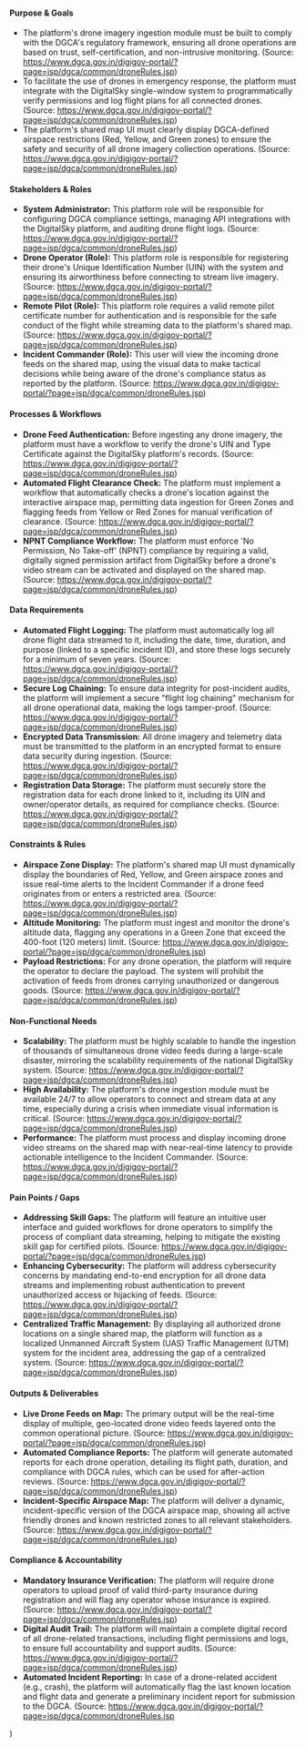 #### **Purpose & Goals**

- The platform's drone imagery ingestion module must be built to comply with the DGCA's regulatory framework, ensuring all drone operations are based on trust, self-certification, and non-intrusive monitoring. (Source: <https://www.dgca.gov.in/digigov-portal/?page=jsp/dgca/common/droneRules.jsp>)
- To facilitate the use of drones in emergency response, the platform must integrate with the DigitalSky single-window system to programmatically verify permissions and log flight plans for all connected drones. (Source: <https://www.dgca.gov.in/digigov-portal/?page=jsp/dgca/common/droneRules.jsp>)
- The platform's shared map UI must clearly display DGCA-defined airspace restrictions (Red, Yellow, and Green zones) to ensure the safety and security of all drone imagery collection operations. (Source: <https://www.dgca.gov.in/digigov-portal/?page=jsp/dgca/common/droneRules.jsp>)

#### **Stakeholders & Roles**

- **System Administrator:** This platform role will be responsible for configuring DGCA compliance settings, managing API integrations with the DigitalSky platform, and auditing drone flight logs. (Source: <https://www.dgca.gov.in/digigov-portal/?page=jsp/dgca/common/droneRules.jsp>)
- **Drone Operator (Role):** This platform role is responsible for registering their drone's Unique Identification Number (UIN) with the system and ensuring its airworthiness before connecting to stream live imagery. (Source: <https://www.dgca.gov.in/digigov-portal/?page=jsp/dgca/common/droneRules.jsp>)
- **Remote Pilot (Role):** This platform role requires a valid remote pilot certificate number for authentication and is responsible for the safe conduct of the flight while streaming data to the platform's shared map. (Source: <https://www.dgca.gov.in/digigov-portal/?page=jsp/dgca/common/droneRules.jsp>)
- **Incident Commander (Role):** This user will view the incoming drone feeds on the shared map, using the visual data to make tactical decisions while being aware of the drone's compliance status as reported by the platform. (Source: <https://www.dgca.gov.in/digigov-portal/?page=jsp/dgca/common/droneRules.jsp>)

#### **Processes & Workflows**

- **Drone Feed Authentication:** Before ingesting any drone imagery, the platform must have a workflow to verify the drone's UIN and Type Certificate against the DigitalSky platform's records. (Source: <https://www.dgca.gov.in/digigov-portal/?page=jsp/dgca/common/droneRules.jsp>)
- **Automated Flight Clearance Check:** The platform must implement a workflow that automatically checks a drone's location against the interactive airspace map, permitting data ingestion for Green Zones and flagging feeds from Yellow or Red Zones for manual verification of clearance. (Source: <https://www.dgca.gov.in/digigov-portal/?page=jsp/dgca/common/droneRules.jsp>)
- **NPNT Compliance Workflow:** The platform must enforce 'No Permission, No Take-off' (NPNT) compliance by requiring a valid, digitally signed permission artifact from DigitalSky before a drone's video stream can be activated and displayed on the shared map. (Source: <https://www.dgca.gov.in/digigov-portal/?page=jsp/dgca/common/droneRules.jsp>)

#### **Data Requirements**

- **Automated Flight Logging:** The platform must automatically log all drone flight data streamed to it, including the date, time, duration, and purpose (linked to a specific incident ID), and store these logs securely for a minimum of seven years. (Source: <https://www.dgca.gov.in/digigov-portal/?page=jsp/dgca/common/droneRules.jsp>)
- **Secure Log Chaining:** To ensure data integrity for post-incident audits, the platform will implement a secure "flight log chaining" mechanism for all drone operational data, making the logs tamper-proof. (Source: <https://www.dgca.gov.in/digigov-portal/?page=jsp/dgca/common/droneRules.jsp>)
- **Encrypted Data Transmission:** All drone imagery and telemetry data must be transmitted to the platform in an encrypted format to ensure data security during ingestion. (Source: <https://www.dgca.gov.in/digigov-portal/?page=jsp/dgca/common/droneRules.jsp>)
- **Registration Data Storage:** The platform must securely store the registration data for each drone linked to it, including its UIN and owner/operator details, as required for compliance checks. (Source: <https://www.dgca.gov.in/digigov-portal/?page=jsp/dgca/common/droneRules.jsp>)

#### **Constraints & Rules**

- **Airspace Zone Display:** The platform's shared map UI must dynamically display the boundaries of Red, Yellow, and Green airspace zones and issue real-time alerts to the Incident Commander if a drone feed originates from or enters a restricted area. (Source: <https://www.dgca.gov.in/digigov-portal/?page=jsp/dgca/common/droneRules.jsp>)
- **Altitude Monitoring:** The platform must ingest and monitor the drone's altitude data, flagging any operations in a Green Zone that exceed the 400-foot (120 meters) limit. (Source: <https://www.dgca.gov.in/digigov-portal/?page=jsp/dgca/common/droneRules.jsp>)
- **Payload Restrictions:** For any drone operation, the platform will require the operator to declare the payload. The system will prohibit the activation of feeds from drones carrying unauthorized or dangerous goods. (Source: <https://www.dgca.gov.in/digigov-portal/?page=jsp/dgca/common/droneRules.jsp>)

#### **Non-Functional Needs**

- **Scalability:** The platform must be highly scalable to handle the ingestion of thousands of simultaneous drone video feeds during a large-scale disaster, mirroring the scalability requirements of the national DigitalSky system. (Source: <https://www.dgca.gov.in/digigov-portal/?page=jsp/dgca/common/droneRules.jsp>)
- **High Availability:** The platform's drone ingestion module must be available 24/7 to allow operators to connect and stream data at any time, especially during a crisis when immediate visual information is critical. (Source: <https://www.dgca.gov.in/digigov-portal/?page=jsp/dgca/common/droneRules.jsp>)
- **Performance:** The platform must process and display incoming drone video streams on the shared map with near-real-time latency to provide actionable intelligence to the Incident Commander. (Source: <https://www.dgca.gov.in/digigov-portal/?page=jsp/dgca/common/droneRules.jsp>)

#### **Pain Points / Gaps**

- **Addressing Skill Gaps:** The platform will feature an intuitive user interface and guided workflows for drone operators to simplify the process of compliant data streaming, helping to mitigate the existing skill gap for certified pilots. (Source: <https://www.dgca.gov.in/digigov-portal/?page=jsp/dgca/common/droneRules.jsp>)
- **Enhancing Cybersecurity:** The platform will address cybersecurity concerns by mandating end-to-end encryption for all drone data streams and implementing robust authentication to prevent unauthorized access or hijacking of feeds. (Source: <https://www.dgca.gov.in/digigov-portal/?page=jsp/dgca/common/droneRules.jsp>)
- **Centralized Traffic Management:** By displaying all authorized drone locations on a single shared map, the platform will function as a localized Unmanned Aircraft System (UAS) Traffic Management (UTM) system for the incident area, addressing the gap of a centralized system. (Source: <https://www.dgca.gov.in/digigov-portal/?page=jsp/dgca/common/droneRules.jsp>)

#### **Outputs & Deliverables**

- **Live Drone Feeds on Map:** The primary output will be the real-time display of multiple, geo-located drone video feeds layered onto the common operational picture. (Source: <https://www.dgca.gov.in/digigov-portal/?page=jsp/dgca/common/droneRules.jsp>)
- **Automated Compliance Reports:** The platform will generate automated reports for each drone operation, detailing its flight path, duration, and compliance with DGCA rules, which can be used for after-action reviews. (Source: <https://www.dgca.gov.in/digigov-portal/?page=jsp/dgca/common/droneRules.jsp>)
- **Incident-Specific Airspace Map:** The platform will deliver a dynamic, incident-specific version of the DGCA airspace map, showing all active friendly drones and known restricted zones to all relevant stakeholders. (Source: <https://www.dgca.gov.in/digigov-portal/?page=jsp/dgca/common/droneRules.jsp>)

#### **Compliance & Accountability**

- **Mandatory Insurance Verification:** The platform will require drone operators to upload proof of valid third-party insurance during registration and will flag any operator whose insurance is expired. (Source: <https://www.dgca.gov.in/digigov-portal/?page=jsp/dgca/common/droneRules.jsp>)
- **Digital Audit Trail:** The platform will maintain a complete digital record of all drone-related transactions, including flight permissions and logs, to ensure full accountability and support audits. (Source: <https://www.dgca.gov.in/digigov-portal/?page=jsp/dgca/common/droneRules.jsp>)
- **Automated Incident Reporting:** In case of a drone-related accident (e.g., crash), the platform will automatically flag the last known location and flight data and generate a preliminary incident report for submission to the DGCA. (Source: <https://www.dgca.gov.in/digigov-portal/?page=jsp/dgca/common/droneRules.jsp>

)
